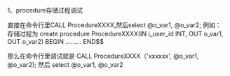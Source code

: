 1、procedure存储过程调试
  
  直接在命令行里CALL ProcedureXXXX,然后select @o_var1, @o_var2;
  例如：
  存储过程为
   create procedure ProcedureXXXX(IN i_user_id INT, OUT o_var1, OUT o_var2)
   BEGIN
        .........
   END$$
   
   那么在命令行里调试就是 CALL ProcedureXXXX（'xxxxxx', @o_var1, @o_var2);
   然后 select @o_var1, @o_var2
   
